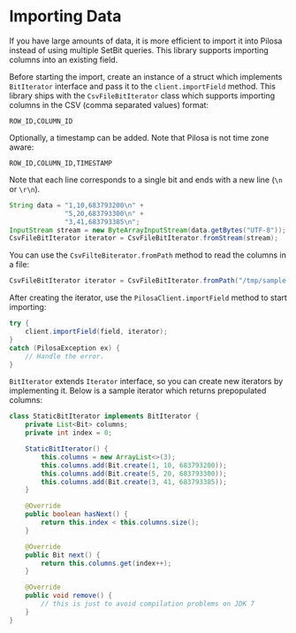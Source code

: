 # Importing Data

If you have large amounts of data, it is more efficient to import it into Pilosa instead of using multiple SetBit queries. This library supports importing columns into an existing field.

Before starting the import, create an instance of a struct which implements `BitIterator` interface and pass it to the `client.importField` method. This library ships with the `CsvFileBitIterator` class which supports importing columns in the CSV (comma separated values) format:


```
ROW_ID,COLUMN_ID
```

Optionally, a timestamp can be added. Note that Pilosa is not time zone aware:
```
ROW_ID,COLUMN_ID,TIMESTAMP
```

Note that each line corresponds to a single bit and ends with a new line (`\n` or `\r\n`).

```java
String data = "1,10,683793200\n" +
              "5,20,683793300\n" +
              "3,41,683793385\n";
InputStream stream = new ByteArrayInputStream(data.getBytes("UTF-8"));
CsvFileBitIterator iterator = CsvFileBitIterator.fromStream(stream);
```

You can use the `CsvFilteBiterator.fromPath` method to read the columns in a file:
```java
CsvFileBitIterator iterator = CsvFileBitIterator.fromPath("/tmp/sample.csv");
```

After creating the iterator, use the `PilosaClient.importField` method to start importing:
```java
try {
    client.importField(field, iterator);
}
catch (PilosaException ex) {
    // Handle the error.
}
```

`BitIterator` extends `Iterator` interface, so you can create new iterators by implementing it. Below is a sample iterator which returns prepopulated columns:
```java
class StaticBitIterator implements BitIterator {
    private List<Bit> columns;
    private int index = 0;

    StaticBitIterator() {
        this.columns = new ArrayList<>(3);
        this.columns.add(Bit.create(1, 10, 683793200));
        this.columns.add(Bit.create(5, 20, 683793300));
        this.columns.add(Bit.create(3, 41, 683793385));
    }

    @Override
    public boolean hasNext() {
        return this.index < this.columns.size();
    }

    @Override
    public Bit next() {
        return this.columns.get(index++);
    }

    @Override
    public void remove() {
        // this is just to avoid compilation problems on JDK 7
    }
}
```
